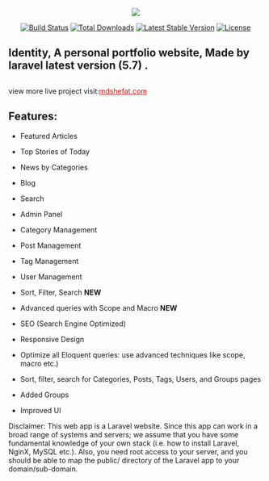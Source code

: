 <p align="center"><img src="http://mdshefat.com/contents/website/images/logo.png"></p>

<p align="center">
<a href="http://mdshefat.com/"><img src="https://travis-ci.org/laravel/framework.svg" alt="Build Status"></a>
<a href="http://mdshefat.com/"><img src="https://poser.pugx.org/laravel/framework/d/total.svg" alt="Total Downloads"></a>
<a href="http://mdshefat.com/"><img src="https://poser.pugx.org/laravel/framework/v/stable.svg" alt="Latest Stable Version"></a>
<a href="http://mdshefat.com/"><img src="https://poser.pugx.org/laravel/framework/license.svg" alt="License"></a>

##
## Identity, A personal portfolio website, Made by laravel latest version (5.7) .
##
view more live project visit:<a style='color:red;' href="http://mdshefat.com">mdshefat.com</a>

## Features:
         
-  Featured Articles  
-  Top Stories of Today  
-  News by Categories  
-  Blog  
-  Search  
-  Admin Panel  
-  Category Management  
-  Post Management  
-  Tag Management  
-  User Management  
-  Sort, Filter, Search <strong>NEW</strong>
 
-  Advanced queries with Scope and Macro <strong>NEW</strong>
 
-  SEO (Search Engine Optimized)  
-  Responsive Design  


-  Optimize all Eloquent queries: use advanced techniques like scope, macro etc.)  
-  Sort, filter, search for Categories, Posts, Tags, Users, and Groups pages  
-  Added Groups  
-  Improved UI  

<p>Disclaimer: This web app is a Laravel website. Since this app can work in a broad range of systems and
            servers; we assume that you have some fundamental knowledge of your own stack (i.e. how to install Laravel,
            NginX, MySQL etc.). Also, you need root access to your server, and you should be able to map the public/
            directory of the Laravel app to your domain/sub-domain.</p>
     
